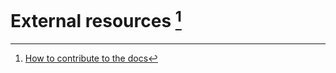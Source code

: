 # External resources [^1]

[^1]: [How to contribute to the docs](../../General/HowToContribute/README.md)